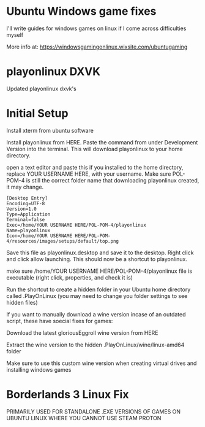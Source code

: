 # Ubuntu Windows game fixes
I'll write guides for windows games on linux if I come across difficulties myself

More info at: https://windowsgamingonlinux.wixsite.com/ubuntugaming

# playonlinux DXVK
Updated playonlinux dxvk's

# Initial Setup
Install xterm from ubuntu software

Install playonlinux from HERE. Paste the command from under Development Version into the terminal. This will download playonlinux to your home directory.

open a text editor and paste this if you installed to the home directory, replace YOUR USERNAME HERE, with your username. Make sure POL-POM-4 is still the correct folder name that downloading playonlinux created, it may change.
```
[Desktop Entry]
Encoding=UTF-8
Version=1.0
Type=Application
Terminal=false
Exec=/home/YOUR USERNAME HERE/POL-POM-4/playonlinux
Name=playonlinux
Icon=/home/YOUR USERNAME HERE/POL-POM-4/resources/images/setups/default/top.png
```

Save this file as playonlinux.desktop and save it to the desktop. Right click and click allow launching. This should now be a shortcut to playonlinux.

make sure /home/YOUR USERNAME HERE/POL-POM-4/playonlinux file is executable (right click, properties, and check it is)

Run the shortcut to create a hidden folder in your Ubuntu home directory called .PlayOnLinux (you may need to change you folder settings to see hidden files)

 

If you want to manually download a wine version incase of an outdated script, these have soecial fixes for games:

Download the latest gloriousEggroll wine version from HERE

Extract the wine version to the hidden .PlayOnLinux/wine/linux-amd64 folder

Make sure to use this custom wine version when creating virtual drives and installing windows games

# Borderlands 3 Linux Fix
PRIMARILY USED FOR STANDALONE .EXE VERSIONS OF GAMES ON UBUNTU LINUX WHERE YOU CANNOT USE STEAM PROTON

